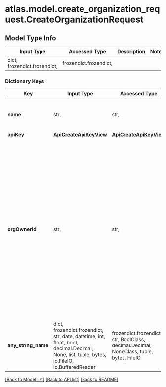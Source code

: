 # atlas.model.create_organization_request.CreateOrganizationRequest

## Model Type Info
Input Type | Accessed Type | Description | Notes
------------ | ------------- | ------------- | -------------
dict, frozendict.frozendict,  | frozendict.frozendict,  |  | 

### Dictionary Keys
Key | Input Type | Accessed Type | Description | Notes
------------ | ------------- | ------------- | ------------- | -------------
**name** | str,  | str,  | Human-readable label that identifies the organization. | 
**apiKey** | [**ApiCreateApiKeyView**](ApiCreateApiKeyView.md) | [**ApiCreateApiKeyView**](ApiCreateApiKeyView.md) |  | [optional] 
**orgOwnerId** | str,  | str,  | Unique 24-hexadecimal digit string that identifies the Atlas user that you want to assign the Organization Owner role. This user must be a member of the same organization as the calling API key. This is required if you call the Admin API endpoint directly, but not required when you call through the Atlas CLI. | [optional] 
**any_string_name** | dict, frozendict.frozendict, str, date, datetime, int, float, bool, decimal.Decimal, None, list, tuple, bytes, io.FileIO, io.BufferedReader | frozendict.frozendict, str, BoolClass, decimal.Decimal, NoneClass, tuple, bytes, FileIO | any string name can be used but the value must be the correct type | [optional]

[[Back to Model list]](../../README.md#documentation-for-models) [[Back to API list]](../../README.md#documentation-for-api-endpoints) [[Back to README]](../../README.md)


